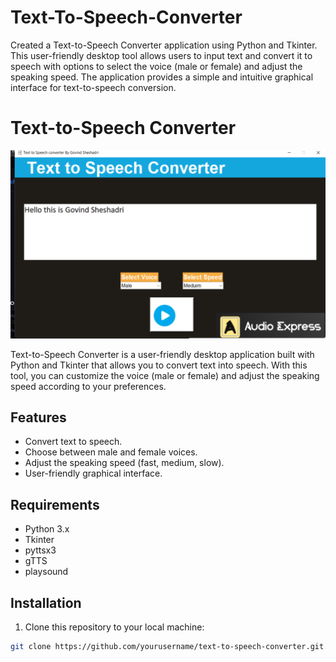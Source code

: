 # Text-To-Speech-Converter
Created a Text-to-Speech Converter application using Python and Tkinter. This user-friendly desktop tool allows users to input text and convert it to speech with options to select the voice (male or female) and adjust the speaking speed. The application provides a simple and intuitive graphical interface for text-to-speech conversion.

# Text-to-Speech Converter

![Text-to-Speech Converter](https://github.com/ghost-911/Text-To-Speech-Converter/blob/75b3f9bc3cf5a616bdb95b3d81b9057adf6fd8c4/Screenshot_20231031_194655.png) <!-- Replace with the URL of an image for your application -->

Text-to-Speech Converter is a user-friendly desktop application built with Python and Tkinter that allows you to convert text into speech. With this tool, you can customize the voice (male or female) and adjust the speaking speed according to your preferences.

## Features

- Convert text to speech.
- Choose between male and female voices.
- Adjust the speaking speed (fast, medium, slow).
- User-friendly graphical interface.

## Requirements

- Python 3.x
- Tkinter
- pyttsx3
- gTTS
- playsound

## Installation

1. Clone this repository to your local machine:

```bash
git clone https://github.com/yourusername/text-to-speech-converter.git
